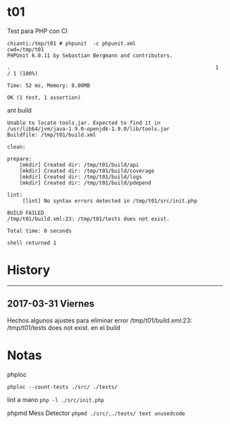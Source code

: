 # t01
Test para PHP con CI



```
chianti:/tmp/t01 # phpunit  -c phpunit.xml  
cwd=/tmp/t01
PHPUnit 6.0.11 by Sebastian Bergmann and contributors.

.                                                                   1 / 1 (100%)

Time: 52 ms, Memory: 8.00MB

OK (1 test, 1 assertion)
```

ant build

```
Unable to locate tools.jar. Expected to find it in /usr/lib64/jvm/java-1.9.0-openjdk-1.9.0/lib/tools.jar
Buildfile: /tmp/t01/build.xml

clean:

prepare:
    [mkdir] Created dir: /tmp/t01/build/api
    [mkdir] Created dir: /tmp/t01/build/coverage
    [mkdir] Created dir: /tmp/t01/build/logs
    [mkdir] Created dir: /tmp/t01/build/pdepend

lint:
     [lint] No syntax errors detected in /tmp/t01/src/init.php

BUILD FAILED
/tmp/t01/build.xml:23: /tmp/t01/tests does not exist.

Total time: 0 seconds

shell returned 1
```

# History

---
## 2017-03-31 Viernes
Hechos algunos ajustes para eliminar error /tmp/t01/build.xml:23: /tmp/t01/tests does not exist. en el build 


# Notas

phploc 
```
phploc --count-tests ./src/ ./tests/
```
lint a mano
`php -l ./src/init.php`

phpmd Mess Detector 
`phpmd ./src/,./tests/ text unusedcode`
